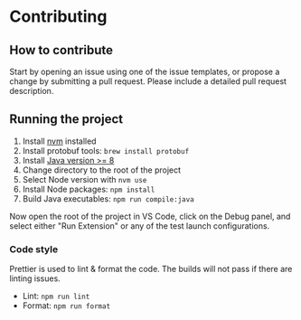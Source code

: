 # Contributing

## How to contribute

Start by opening an issue using one of the issue templates, or propose a change by submitting a pull request. Please include a detailed pull request description.

## Running the project

1. Install [nvm](https://github.com/nvm-sh/nvm) installed
2. Install protobuf tools: `brew install protobuf`
3. Install [Java version >= 8](https://adoptopenjdk.net/)
4. Change directory to the root of the project
5. Select Node version with `nvm use`
6. Install Node packages: `npm install`
7. Build Java executables: `npm run compile:java`

Now open the root of the project in VS Code, click on the Debug panel, and select either "Run Extension" or any of the test launch configurations.

### Code style

Prettier is used to lint & format the code. The builds will not pass if there are linting issues.

- Lint: `npm run lint`
- Format: `npm run format`
